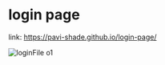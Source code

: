 # login page

link: https://pavi-shade.github.io/login-page/

![loginFile o1](https://github.com/pavi-shade/login-page/assets/154609349/900151f0-57fb-4984-88c8-293528a35143)
